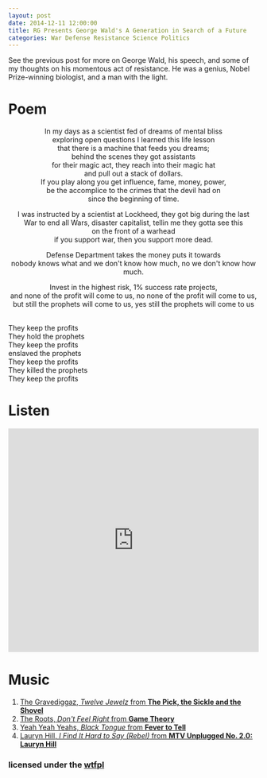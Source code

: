 ```yaml
---
layout: post
date: 2014-12-11 12:00:00
title: RG Presents George Wald's A Generation in Search of a Future
categories: War Defense Resistance Science Politics 
---
```


See the previous post for more on George Wald, his speech, and some of my 
thoughts on his momentous act of resistance. He was a genius, Nobel
Prize-winning biologist, and a man with the light. 

# Poem

<p style="text-align:center">
In my days as a scientist fed of dreams of mental bliss <br>
exploring open questions I learned this life lesson <br>
that there is a machine that feeds you dreams; <br>
behind the scenes they got assistants  <br>
for their magic act, they reach into their magic hat <br>
and pull out a stack of dollars. <br>
If you play along you get influence, fame, money, power, <br>
be the accomplice to the crimes that the devil had on <br>
since the beginning of time.
</p>

<p style="text-align:center">
I was instructed by a scientist at Lockheed, they got big during the last <br>
War to end all Wars, disaster capitalist, tellin me they gotta see this  <br>
on the front of a warhead <br>
if you support war, then you support more dead. <br>
</p>

<p style="text-align:center">
Defense Department takes the money puts it towards <br>
nobody knows what and we don't know how much, no we don't know how much. <br>
</p>

<p style="text-align:center">
Invest in the highest risk, 1% success rate projects,  <br>
and none of the profit will come to us, no none of the profit will come to us,
<br>
but still the prophets will come to us, yes still the prophets will come to us
<br><br>

They keep the profits <br>
They hold the prophets <br>
They keep the profits <br>
enslaved the prophets  <br>
They keep the profits <br>
They killed the prophets <br>
They keep the profits <br>
</p>

# Listen

<iframe width="100%" height="450" scrolling="no" frameborder="no" src="https://w.soundcloud.com/player/?url=https%3A//api.soundcloud.com/tracks/180990409&amp;auto_play=false&amp;hide_related=false&amp;show_comments=true&amp;show_user=true&amp;show_reposts=false&amp;visual=true"></iframe>


# Music

1. [The Gravediggaz, *Twelve Jewelz* from **The Pick, the Sickle and the Shovel**](https://itunes.apple.com/us/album/pick-sickle-shovel/id305558452)
1. [The Roots, *Don't Feel Right* from **Game Theory**](https://itunes.apple.com/us/album/game-theory-bonus-track-version/id183134522)
1. [Yeah Yeah Yeahs, *Black Tongue* from **Fever to Tell**](https://itunes.apple.com/us/album/fever-to-tell/id1265213)
1. [Lauryn Hill, *I Find It Hard to Say (Rebel)* from **MTV Unplugged No. 2.0: Lauryn Hill**](https://itunes.apple.com/us/album/mtv-unplugged-no.-2.0-lauryn/id192492278)


### licensed under the [wtfpl](http://www.wtfpl.net/)

